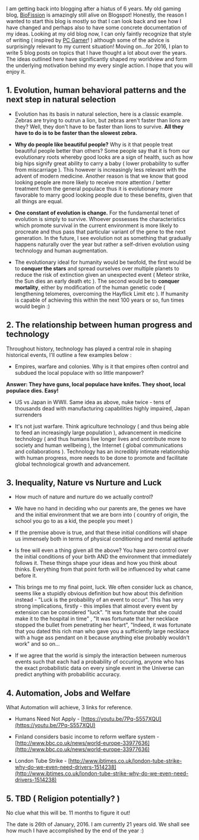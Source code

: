 I am getting back into blogging after a hiatus of 6 years. My old gaming blog, [BioFission](http://biofission.blogspot.co.uk/) is amazingly still alive on Blogspot! Honestly, the reason I wanted to start this blog is mostly so that I can look back and see how I have changed and perhaps also to have some concrete documentation of my ideas. Looking at my old blog now, I can only faintly recognize that style of writing ( inspired by [PC Gamer](http://www.pcgamer.com/)! ) although some of the advice is surprisingly relevant to my current situation! Moving on...for 2016, I plan to write 5 blog posts on topics that I have thought a lot about over the years. The ideas outlined here have significantly shaped my worldview and form the underlying motivation behind my every single action. I hope that you will enjoy it.

## 1. Evolution, human behavioral patterns and the next step in natural selection

* Evolution has its basis in natural selection, here is a classic example. Zebras are trying to outrun a lion, but zebras aren't faster than lions are they? Well, they don't have to be faster than lions to survive. **All they have to do is to be faster than the slowest zebra.**

* **Why do people like beautiful people?** Why is it that people treat beautiful people better than others? Some people say that it is from our evolutionary roots whereby good looks are a sign of health, such as how big hips signify great ability to carry a baby ( lower probability to suffer from miscarriage ). This however is increasingly less relevant with the advent of modern medicine. Another reason is that we know that good looking people are more likely to receive more attention / better treatment from the general populace thus it is evolutionary more favorable to marry good looking people due to these benefits, given that all things are equal.

* **One constant of evolution is change.** For the fundamental tenet of evolution is simply to survive. Whoever possesses the characteristics which promote survival in the current environment is more likely to procreate and thus pass that particular variant of the gene to the next generation. In the future, I see evolution not as something that gradually happens naturally over the year but rather a self-driven evolution using technology and human augmentation. 

* The evolutionary ideal for humanity would be twofold, the first would be to **conquer the stars** and spread ourselves over multiple planets to reduce the risk of extinction given an unexpected event ( Meteor strike, the Sun dies an early death etc ). The second would be to **conquer mortality**, either by modification of the human genetic code ( lengthening telomeres, overcoming the Hayflick Limit etc ). If humanity is capable of achieving this within the next 100 years or so, fun times would begin :)

## 2. The relationship between human progress and technology

Throughout history, technology has played a central role in shaping historical events, I'll outline a few examples below :

* Empires, warfare and colonies. Why is it that empires often control and subdued the local populace with so little manpower? 

**Answer: They have guns, local populace have knifes. They shoot, local populace dies. Easy!**

* US vs Japan in WWII. Same idea as above, nuke twice - tens of thousands dead with manufacturing capabilities highly impaired, Japan surrenders

* It's not just warfare. Think agriculture technology ( and thus being able to feed an increasingly large population ), advancement in medicine technology ( and thus humans live longer lives and contribute more to society and human wellbeing ), the Internet ( global communications and collaborations ). Technology has an incredibly intimate relationship with human progress, more needs to be done to promote and facilitate global technological growth and advancement. 


## 3. Inequality, Nature vs Nurture and Luck

* How much of nature and nurture do we actually control?

* We have no hand in deciding who our parents are, the genes we have and the initial environment that we are born into ( country of origin, the school you go to as a kid, the people you meet )

* If the premise above is true, and that these initial conditions will shape us immensely both in terms of physical conditioning and mental aptitude

* Is free will even a thing given all the above? You have zero control over the initial conditions of your birth AND the environment that immediately follows it. These things shape your ideas and how you think about thinks. Everything from that point forth will be influenced by what came before it.

* This brings me to my final point, luck. We often consider luck as chance, seems like a  stupidly obvious definition but how about this definition instead - "Luck is the probability of an event to occur". This has very strong implications, firstly - this implies that almost every event by extension can be considered "luck". "It was fortunate that she could make it to the hospital in time" , "It was fortunate that her necklace stopped the bullet from penetrating her heart", "Indeed, it was fortunate that you dated this rich man who gave you a sufficiently large necklace with a huge ass pendant on it because anything else probably wouldn't work" and so on...

* If we agree that the world is simply the interaction between numerous events such that each had a probability of occuring, anyone who has the exact probabilistic data on every single event in the Universe can predict anything with probabilitic accuracy.

## 4. Automation, Jobs and Welfare

What Automation will achieve, 3 links for reference.

* Humans Need Not Apply - [https://youtu.be/7Pq-S557XQU](https://youtu.be/7Pq-S557XQU)

* Finland considers basic income to reform welfare system - [http://www.bbc.co.uk/news/world-europe-33977636](http://www.bbc.co.uk/news/world-europe-33977636)

* London Tube Strike - [http://www.ibtimes.co.uk/london-tube-strike-why-do-we-even-need-drivers-1514238](http://www.ibtimes.co.uk/london-tube-strike-why-do-we-even-need-drivers-1514238)


## 5. TBD ( Religion potentially? )

No clue what this will be. 11 months to figure it out!


The date is 26th of January, 2016. I am currently 21 years old. We shall see how much I have accomplished by the end of the year :)

